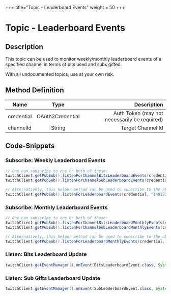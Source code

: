 +++
title="Topic - Leaderboard Events"
weight = 50
+++

# Topic - Leaderboard Events

## Description

This topic can be used to monitor weekly/monthly leaderboard events of a specified channel in terms of bits used and subs gifted.

With all undocumented topics, use at your own risk.

## Method Definition

| Name          | Type      | Description  |
| ------------- |:---------:| -----------------:|
| credential | OAuth2Credential | Auth Token (may not necessarily be required) |
| channelId | String | Target Channel Id |

## Code-Snippets

### Subscribe: Weekly Leaderboard Events

```java
// One can subscribe to one or both of these:
twitchClient.getPubSub().listenForChannelBitsLeaderboardEvents(credential, "149223493");
twitchClient.getPubSub().listenForChannelSubLeaderboardEvents(credential, "149223493");

// Alternatively, this helper method can be used to subscribe to the above two topics in one line:
twitchClient.getPubSub().listenForLeaderboardEvents(credential, "149223493");
```

### Subscribe: Monthly Leaderboard Events

```java
// One can subscribe to one or both of these:
twitchClient.getPubSub().listenForChannelBitsLeaderboardMonthlyEvents(credential, "149223493");
twitchClient.getPubSub().listenForChannelSubLeaderboardMonthlyEvents(credential, "149223493");

// Alternatively, this helper method can be used to subscribe to the above two topics in one line:
twitchClient.getPubSub().listenForLeaderboardMonthlyEvents(credential, "149223493");
```

### Listen: Bits Leaderboard Update

```java
twitchClient.getEventManager().onEvent(BitsLeaderboardEvent.class, System.out::println);
```

### Listen: Sub Gifts Leaderboard Update

```java
twitchClient.getEventManager().onEvent(SubLeaderboardEvent.class, System.out::println);
```
